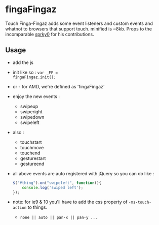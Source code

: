 fingaFingaz
===========

Touch Finga-Fingaz adds some event listeners and custom events and whatnot to browsers that support touch.
minified is ~8kb. Props to the incomparable [sprky0](https://github.com/sprky0) for his contributions.


Usage
-----
- add the js
- init like so : <code>var _FF = fingaFingaz.init();</code>
- or - for AMD, we're defined as 'fingaFingaz'
- enjoy the new events :
	- swipeup
	- swiperight
	- swipedown
	- swipeleft
- also : 
	- touchstart
	- touchmove
	- touchend
	- gesturestart
	- gestureend
- all above events are auto registered with jQuery so you can do like :
	```javascript
	$("#thing").on("swipeleft", function(){ 
		console.log('swiped left'); 
	});
	```

- note: for ie9 & 10 you'll have to add the css property of <code>-ms-touch-action</code> to things.
	- <code>none || auto || pan-x || pan-y ...</code>
